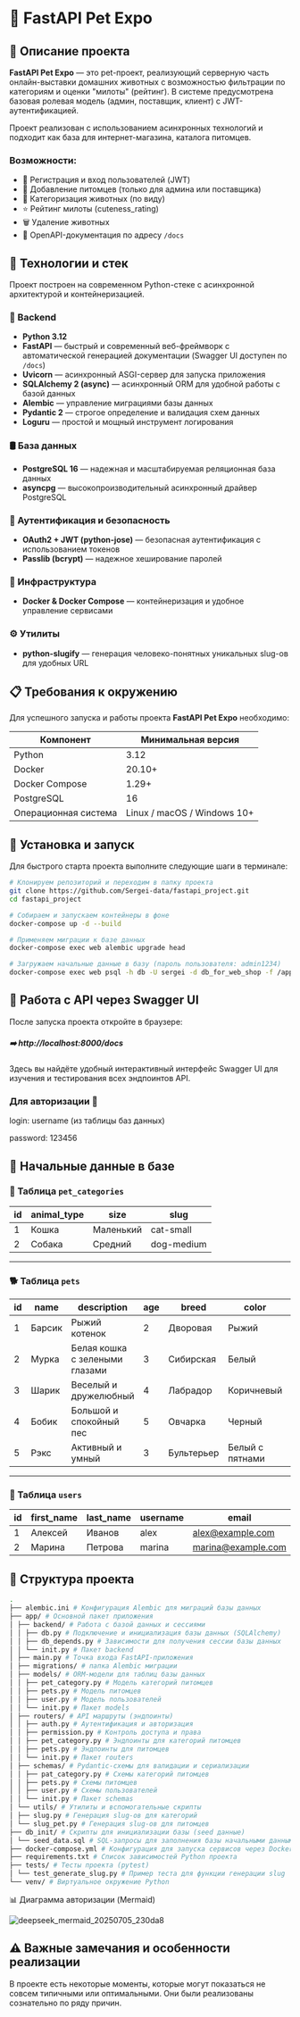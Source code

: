 # 🐾 FastAPI Pet Expo

## 📝 Описание проекта

**FastAPI Pet Expo** — это pet-проект, реализующий серверную часть онлайн-выставки домашних животных с возможностью фильтрации по категориям и оценки "милоты" (рейтинг). В системе предусмотрена базовая ролевая модель (админ, поставщик, клиент) с JWT-аутентификацией.

Проект реализован с использованием асинхронных технологий и подходит как база для интернет-магазина, каталога питомцев.

### Возможности:
- 🔐 Регистрация и вход пользователей (JWT)
- 🐶 Добавление питомцев (только для админа или поставщика)
- 📂 Категоризация животных (по виду)
- ⭐ Рейтинг милоты (cuteness_rating)
- 🗑️ Удаление животных
- 📄 OpenAPI-документация по адресу `/docs`

## 🚀 Технологии и стек

Проект построен на современном Python-стеке с асинхронной архитектурой и контейнеризацией.

### 🔧 Backend
- **Python 3.12**  
- **FastAPI** — быстрый и современный веб-фреймворк с автоматической генерацией документации (Swagger UI доступен по `/docs`)  
- **Uvicorn** — асинхронный ASGI-сервер для запуска приложения  
- **SQLAlchemy 2 (async)** — асинхронный ORM для удобной работы с базой данных  
- **Alembic** — управление миграциями базы данных  
- **Pydantic 2** — строгое определение и валидация схем данных  
- **Loguru** — простой и мощный инструмент логирования  

### 🛢️ База данных
- **PostgreSQL 16** — надежная и масштабируемая реляционная база данных  
- **asyncpg** — высокопроизводительный асинхронный драйвер PostgreSQL  

### 🔐 Аутентификация и безопасность
- **OAuth2 + JWT (python-jose)** — безопасная аутентификация с использованием токенов  
- **Passlib (bcrypt)** — надежное хеширование паролей  

### 🐳 Инфраструктура
- **Docker & Docker Compose** — контейнеризация и удобное управление сервисами  

### ⚙️ Утилиты
- **python-slugify** — генерация человеко-понятных уникальных slug-ов для удобных URL  

## 📋 Требования к окружению

Для успешного запуска и работы проекта **FastAPI Pet Expo** необходимо:

| Компонент      | Минимальная версия |
|----------------|-------------------|
| Python         | 3.12              |
| Docker         | 20.10+            |
| Docker Compose | 1.29+             |
| PostgreSQL     | 16                |
| Операционная система | Linux / macOS / Windows 10+ |

## 🚀 Установка и запуск

Для быстрого старта проекта выполните следующие шаги в терминале:

```bash
# Клонируем репозиторий и переходим в папку проекта
git clone https://github.com/Sergei-data/fastapi_project.git
cd fastapi_project

# Собираем и запускаем контейнеры в фоне
docker-compose up -d --build

# Применяем миграции к базе данных
docker-compose exec web alembic upgrade head

# Загружаем начальные данные в базу (пароль пользователя: admin1234)
docker-compose exec web psql -h db -U sergei -d db_for_web_shop -f /app/db_init/seed_data.sql
```

## 📖 Работа с API через Swagger UI
После запуска проекта откройте в браузере:

##### ➡️ http://localhost:8000/docs

Здесь вы найдёте удобный интерактивный интерфейс Swagger UI для изучения и тестирования всех эндпоинтов API.

 ### Для авторизации 👤

login: username (из таблицы баз данных)

password: 123456

## 📂 Начальные данные в базе

### 🐾 Таблица `pet_categories`

| id  | animal_type | size      | slug       |
|------|-------------|-----------|------------|
| 1    | Кошка       | Маленький | cat-small  |
| 2    | Собака      | Средний   | dog-medium |

---

### 🐕 Таблица `pets`

| id  | name   | description               | age | breed      | color           | cuteness_rating | image_url                      | category_id | slug   |
|------|--------|---------------------------|-----|------------|-----------------|-----------------|-------------------------------|-------------|--------|
| 1    | Барсик | Рыжий котенок             | 2   | Дворовая   | Рыжий           | 8.5             | http://example.com/barsik.jpg | 1           | barsik |
| 2    | Мурка  | Белая кошка с зелеными глазами | 3   | Сибирская  | Белый           | 9.2             | http://example.com/murka.jpg  | 1           | murka  |
| 3    | Шарик  | Веселый и дружелюбный     | 4   | Лабрадор   | Коричневый      | 7.8             | http://example.com/sharik.jpg | 2           | sharik |
| 4    | Бобик  | Большой и спокойный пес   | 5   | Овчарка    | Черный          | 7.0             | http://example.com/bobik.jpg  | 2           | bobik  |
| 5    | Рэкс   | Активный и умный          | 3   | Бультерьер | Белый с пятнами | 8.0             | http://example.com/reks.jpg   | 2           | reks   |

---

### 👤 Таблица `users`

| id  | first_name | last_name | username | email              | hashed_password  | is_active | is_admin | is_supplier | is_customer |
|------|------------|-----------|----------|--------------------|------------------|-----------|----------|-------------|-------------|
| 1    | Алексей    | Иванов    | alex     | alex@example.com   | (хеш пароля)     | TRUE      | TRUE     | FALSE       | FALSE       |
| 2    | Марина     | Петрова   | marina   | marina@example.com | (хеш пароля)     | TRUE      | FALSE    | TRUE        | FALSE       |

## 📁 Структура проекта
```bash
.
├── alembic.ini # Конфигурация Alembic для миграций базы данных
├── app/ # Основной пакет приложения
│ ├── backend/ # Работа с базой данных и сессиями
│ │ ├── db.py # Подключение и инициализация базы данных (SQLAlchemy)
│ │ ├── db_depends.py # Зависимости для получения сессии базы данных
│ │ └── init.py # Пакет backend
│ ├── main.py # Точка входа FastAPI-приложения
│ ├── migrations/ # папка Alembic миграции
│ ├── models/ # ORM-модели для таблиц базы данных
│ │ ├── pet_category.py # Модель категорий питомцев
│ │ ├── pets.py # Модель питомцев
│ │ ├── user.py # Модель пользователей
│ │ └── init.py # Пакет models
│ ├── routers/ # API маршруты (эндпоинты)
│ │ ├── auth.py # Аутентификация и авторизация
│ │ ├── permission.py # Контроль доступа и права
│ │ ├── pet_category.py # Эндпоинты для категорий питомцев
│ │ ├── pets.py # Эндпоинты для питомцев
│ │ └── init.py # Пакет routers
│ ├── schemas/ # Pydantic-схемы для валидации и сериализации
│ │ ├── pat_category.py # Схемы категорий питомцев
│ │ ├── pets.py # Схемы питомцев
│ │ ├── user.py # Схемы пользователей
│ │ └── init.py # Пакет schemas
│ └── utils/ # Утилиты и вспомогательные скрипты
│ ├── slug.py # Генерация slug-ов для категорий
│ └── slug_pet.py # Генерация slug-ов для питомцев
├── db_init/ # Скрипты для инициализации базы (seed данные)
│ └── seed_data.sql # SQL-запросы для заполнения базы начальными данными
├── docker-compose.yml # Конфигурация для запуска сервисов через Docker Compose
├── requirements.txt # Список зависимостей Python проекта
├── tests/ # Тесты проекта (pytest)
│ └── test_generate_slug.py # Пример теста для функции генерации slug
└── venv/ # Виртуальное окружение Python
```

<summary>📊 Диаграмма авторизации (Mermaid)</summary>
 

![deepseek_mermaid_20250705_230da8](https://github.com/user-attachments/assets/d679516a-ef51-4c8e-b3af-4da06f4cfb2b)


## ⚠️ Важные замечания и особенности реализации

В проекте есть некоторые моменты, которые могут показаться не совсем типичными или оптимальными. Они были реализованы сознательно по ряду причин.
